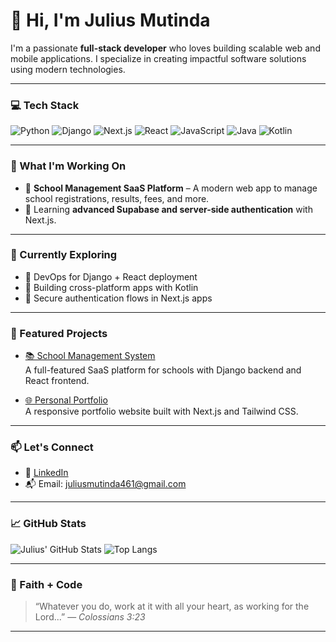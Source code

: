 # 👋 Hi, I'm Julius Mutinda

I'm a passionate **full-stack developer** who loves building scalable web and mobile applications. I specialize in creating impactful software solutions using modern technologies.

---

### 💻 Tech Stack

![Python](https://img.shields.io/badge/Backend-Python-blue?logo=python)
![Django](https://img.shields.io/badge/Framework-Django-green?logo=django)
![Next.js](https://img.shields.io/badge/Frontend-Next.js-black?logo=next.js)
![React](https://img.shields.io/badge/Frontend-React-blue?logo=react)
![JavaScript](https://img.shields.io/badge/Code-JavaScript-yellow?logo=javascript)
![Java](https://img.shields.io/badge/Mobile-Java-orange?logo=java)
![Kotlin](https://img.shields.io/badge/Mobile-Kotlin-purple?logo=kotlin)

---

### 🚀 What I'm Working On

- 🏫 **School Management SaaS Platform** – A modern web app to manage school registrations, results, fees, and more.
- 🧠 Learning **advanced Supabase and server-side authentication** with Next.js.

---

### 🌱 Currently Exploring

- 🧰 DevOps for Django + React deployment
- 📱 Building cross-platform apps with Kotlin
- 🔐 Secure authentication flows in Next.js apps

---

### 📌 Featured Projects

- [📚 School Management System](https://github.com/juliusmutinda/school-saas)  
  A full-featured SaaS platform for schools with Django backend and React frontend.

- [🌐 Personal Portfolio](https://github.com/juliusmutinda/portfolio)  
  A responsive portfolio website built with Next.js and Tailwind CSS.

---

### 📫 Let's Connect

- 💼 [LinkedIn](https://www.linkedin.com/in/juliusmutinda)
- 📬 Email: juliusmutinda461@gmail.com

---

### 📈 GitHub Stats

![Julius' GitHub Stats](https://github-readme-stats.vercel.app/api?username=julius1-dev&show_icons=true&theme=tokyonight)
![Top Langs](https://github-readme-stats.vercel.app/api/top-langs/?username=juliu1-dev&layout=compact&theme=tokyonight)

---

### 🙏 Faith + Code

> “Whatever you do, work at it with all your heart, as working for the Lord...” — *Colossians 3:23*

---
